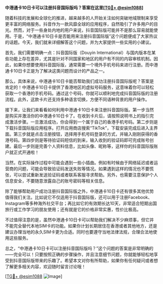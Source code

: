 **中港通卡10日卡可以注册抖音国际版吗？答案在这里[[TG💪+ @esim1088](https://t.me/s/esim1088)]**

随着科技的发展和全球化的推进，越来越多的人开始关注如何突破地域限制来享受更丰富的网络服务。抖音作为一款风靡全球的应用程序，自然吸引了许多用户的目光。然而，对于一些身处内地的用户来说，抖音国际版可能并不是那么容易就能使用。于是，“中港通卡10日卡是否能用来注册抖音国际版”这个问题便成了大家热议的话题。今天，我们就来详细解答这个问题，并为大家提供一些实用的小建议。

首先，我们需要明确一点：抖音国际版（Douyin International）与国内版本在某些功能上存在差异，尤其是针对不同国家和地区的用户有不同的内容审核机制。因此，如果你想要使用抖音国际版，通常需要一个境外手机号码来进行注册。而中港通卡10日卡正是为了解决这类问题而设计的产品之一。

那么，具体来说，中港通卡10日卡能否帮助我们成功注册抖音国际版呢？答案是肯定的！中港通卡10日卡提供了香港地区的虚拟号码服务，这意味着你可以轻松获取一个香港的手机号码。通过这个号码，你就可以顺利地完成抖音国际版的注册流程。此外，这款卡片还支持多种语言切换，方便不同语种背景的用户操作。

接下来，让我们来看看如何利用中港通卡10日卡来注册抖音国际版。第一步当然是购买并激活你的中港通卡10日卡了。在收到卡片后，请按照说明书上的指引完成激活步骤。一旦激活成功，你会得到一个属于自己的香港手机号码。第二步则是下载抖音国际版应用程序。打开应用商店搜索“TikTok”，下载安装完成后进入主界面。第三步就是点击注册按钮，选择用手机号码登录的方式，并输入刚刚获得的香港号码。第四步则是等待验证码短信的到来，输入收到的验证码即可完成账号创建。最后一步则是完善个人资料信息，比如头像、昵称等，这样你的抖音国际版账户就正式开通啦！

当然，在实际操作过程中可能会遇到一些小插曲。例如有时候由于网络延迟或者运营商的问题，可能会导致验证码发送失败等情况。如果遇到这样的情况也不要慌张，可以尝试重新发送验证码或者联系客服寻求帮助。另外，也需要注意保护个人信息安全，不要随意泄露自己的账号密码等相关信息。

除了能够帮助用户成功注册抖音国际版之外，中港通卡10日卡还有很多其他优势值得我们关注。比如说它不仅适用于抖音国际版，还可以用于注册Facebook、Instagram等多种海外社交平台；再比如它的有效期长达10天，非常适合短期出国旅行或工作学习的朋友使用；还有就是它的价格非常实惠，性价比极高。

不过值得注意的是，虽然中港通卡10日卡可以帮助我们解决不少麻烦事，但它并不能完全替代本地SIM卡的功能。如果你计划长期居住在香港或者其他地方，还是建议办理当地的永久SIM卡更为合适。同时也要遵守当地法律法规，合理合法地使用这些服务。

总之，“中港通卡10日卡可以注册抖音国际版吗？”这个问题的答案是非常明确的——完全可以！只要按照正确的步骤操作，并且注意细节问题，你就能够轻松地享受到抖音国际版带来的乐趣了。希望本文对你有所帮助，如果你有任何疑问或者想了解更多相关内容，欢迎随时留言讨论哦！

[[TG💪+ @esim1088](https://t.me/s/esim1088) ![Image](https://i.postimg.cc/4NQfJmqS/Snipaste-2025-05-13-00-14-12.png)]